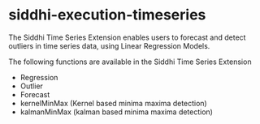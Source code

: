 # siddhi-execution-timeseries

The Siddhi Time Series Extension enables users to forecast and detect outliers in time series data, using Linear Regression Models. 

The following functions are available in the Siddhi Time Series Extension

* Regression
* Outlier
* Forecast
* kernelMinMax (Kernel based minima maxima detection)
* kalmanMinMax (kalman based minima maxima detection)
